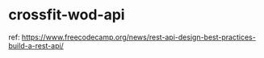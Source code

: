 # crossfit-wod-api
ref: https://www.freecodecamp.org/news/rest-api-design-best-practices-build-a-rest-api/

